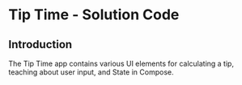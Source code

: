 Tip Time - Solution Code
=================================

Introduction
------------
The Tip Time app contains various UI elements for calculating a tip,
teaching about user input, and State in Compose.
